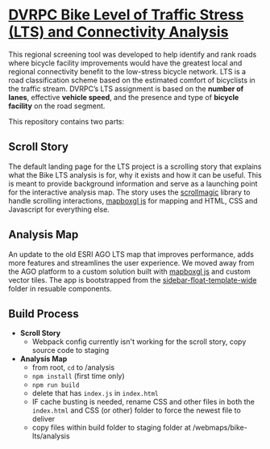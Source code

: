 # [DVRPC Bike Level of Traffic Stress (LTS) and Connectivity Analysis](https://www.dvrpc.org/webmaps/bike-lts)

This regional screening tool was developed to help identify and rank roads where bicycle facility improvements would have the greatest local and regional connectivity benefit to the low-stress bicycle network. LTS is a road classification scheme based on the estimated comfort of bicyclists in the traffic stream. DVRPC’s LTS assignment is based on the <strong>number of lanes</strong>, effective <strong>vehicle speed</strong>, and the presence and type of <strong>bicycle facility</strong> on the road segment.

This repository contains two parts:

## Scroll Story
The default landing page for the LTS project is a scrolling story that explains what the Bike LTS analysis is for, why it exists and how it can be useful. This is meant to provide background information and serve as a launching point for the interactive analysis map. The story uses the [scrollmagic](https://scrollmagic.io/) library to handle scrolling interactions, [mapboxgl js](https://docs.mapbox.com/mapbox.js/api/v3.3.1/) for mapping and HTML, CSS and Javascript for everything else. 

## Analysis Map
An update to the old ESRI AGO LTS map that improves performance, adds more features and streamlines the user experience. We moved away from the AGO platform to a custom solution built with [mapboxgl js](https://docs.mapbox.com/mapbox.js/api/v3.3.1/) and custom vector tiles. The app is bootstrapped from the [sidebar-float-template-wide](https://github.com/dvrpc/ReusableComponents/tree/master/maps/sidebar-float-template-wide) folder in resuable components. 


## Build Process
- <strong>Scroll Story</strong>
    - Webpack config currently isn't working for the scroll story, copy source code to staging
- <strong>Analysis Map</strong>
    - from root, `cd` to /analysis
    - `npm install` (first time only)
    - `npm run build`
    - delete <script></script> that has `index.js` in `index.html`
    - IF cache busting is needed, rename CSS and other files in both the `index.html` and CSS (or other) folder to force the newest file to deliver
    - copy files within build folder to staging folder at /webmaps/bike-lts/analysis